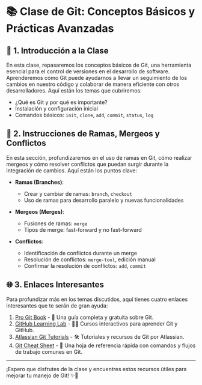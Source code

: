 # 📚 Clase de Git: Conceptos Básicos y Prácticas Avanzadas

## 📝 1. Introducción a la Clase

En esta clase, repasaremos los conceptos básicos de Git, una herramienta esencial para el control de versiones en el desarrollo de software. Aprenderemos cómo Git puede ayudarnos a llevar un seguimiento de los cambios en nuestro código y colaborar de manera eficiente con otros desarrolladores. Aquí están los temas que cubriremos:

- ¿Qué es Git y por qué es importante?
- Instalación y configuración inicial
- Comandos básicos: `init`, `clone`, `add`, `commit`, `status`, `log`

## 🌳 2. Instrucciones de Ramas, Mergeos y Conflictos

En esta sección, profundizaremos en el uso de ramas en Git, cómo realizar mergeos y cómo resolver conflictos que puedan surgir durante la integración de cambios. Aquí están los puntos clave:

- **Ramas (Branches)**: 
  - Crear y cambiar de ramas: `branch`, `checkout`
  - Uso de ramas para desarrollo paralelo y nuevas funcionalidades

- **Mergeos (Merges)**:
  - Fusiones de ramas: `merge`
  - Tipos de merge: fast-forward y no fast-forward

- **Conflictos**:
  - Identificación de conflictos durante un merge
  - Resolución de conflictos: `merge-tool`, edición manual
  - Confirmar la resolución de conflictos: `add`, `commit`

## 🌐 3. Enlaces Interesantes

Para profundizar más en los temas discutidos, aquí tienes cuatro enlaces interesantes que te serán de gran ayuda:

1. [Pro Git Book](https://git-scm.com/book/en/v2) - 📖 Una guía completa y gratuita sobre Git.
2. [GitHub Learning Lab](https://lab.github.com/) - 🧑‍🏫 Cursos interactivos para aprender Git y GitHub.
3. [Atlassian Git Tutorials](https://www.atlassian.com/git/tutorials) - 🛠️ Tutoriales y recursos de Git por Atlassian.
4. [Git Cheat Sheet](https://education.github.com/git-cheat-sheet-education.pdf) - 📜 Una hoja de referencia rápida con comandos y flujos de trabajo comunes en Git.

---

¡Espero que disfrutes de la clase y encuentres estos recursos útiles para mejorar tu manejo de Git! ✨💜
